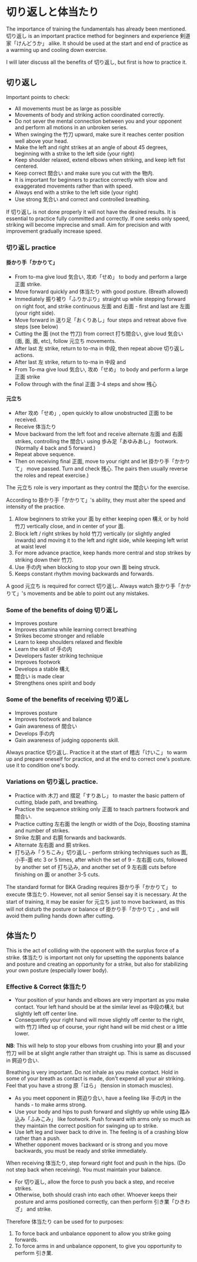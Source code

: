 # 切り返しと体当たり

The importance of training the fundamentals has already been mentioned. 切り返し is an important practice method for beginners and experience 剣道家「けんどうか」 alike. It should be used at the start and end of practice as a warming up and cooling down exercise.

I will later discuss all the benefits of 切り返し, but first is how to practice it.

## 切り返し

Important points to check:

* All movements must be as large as possible
* Movements of body and striking action coordinated correctly.
* Do not sever the mental connection between you and your opponent and perform all motions in an unbroken series.
* When swinging the 竹刀 upward, make sure it reaches center position well above your head.
* Make the left and right strikes at an angle of about 45 degrees, beginning with a strike to the left side \(your right\)
* Keep shoulder relaxed, extend elbows when striking, and keep left fist centered.
* Keep correct 間合い and make sure you cut with the 物内.
* It is important for beginners to practice correctly with slow and exaggerated movements rather than with speed.
* Always end with a strike to the left side \(your right\)
* Use strong 気合い and correct and controlled breathing.

If 切り返し is not done properly it will not have the desired results. It is essential to practice fully committed and correctly. If one seeks only speed, striking will become imprecise and small. Aim for precision and with improvement gradually increase speed.

### 切り返し practice

#### 掛かり手「かかりて」

* From to-ma give loud 気合い, 攻め「せめ」 to body and perform a large 正面 strike.
* Move forward quickly and 体当たり with good posture. \(Breath allowed\)
* Immediately 振り被り「ふりかぶり」straight up while stepping forward on right foot, and strike continuous 左面 and 右面 - first and last are 左面 \(your right side\).
* Move forward in 送り足「おくりあし」four steps and retreat above five steps \(see below\)
* Cutting the 面 \(not the 竹刀\) from correct 打ち間合い, give loud 気合い \(面, 面, 面, etc\), follow 元立ち movements.
* After last 左 strike, return to to-ma in 中段, then repeat above 切り返し actions.
* After last 左 strike, return to to-ma in 中段 and
* From To-ma give loud 気合い, 攻め「せめ」 to body and perform a large 正面 strike
* Follow through with the final 正面 3-4 steps and show 残心

#### 元立ち

* After 攻め「せめ」, open quickly to allow unobstructed 正面 to be received.
* Receive 体当たり
* Move backward from the left foot and receive alternate 左面 and 右面 strikes, controlling the 間合い using 歩み足「あゆみあし」 footwork. \(Normally 4 back and 5 forward.\)
* Repeat above sequence.
* Then on receiving final 正面, move to your right and let 掛かり手「かかりて」 move passed. Turn and check 残心. The pairs then usually reverse the roles and repeat exercise.\)

The 元立ち role is very important as they control the 間合い for the exercise.

According to 掛かり手「かかりて」's ability, they must alter the speed and intensity of the practice.

1. Allow beginners to strike your 面 by either keeping open 構え or by hold 竹刀 vertically close, and in center of your 面.
2. Block left / right strikes by hold 竹刀 vertically \(or slightly angled inwards\) and moving it to the left and right side, while keeping left wrist at waist level
3. For more advance practice, keep hands more central and stop strikes by striking down their 竹刀.
4. Use 手の内 when blocking to stop your own 面 being struck.
5. Keeps constant rhythm moving backwards and forwards.

A good 元立ち is required for correct 切り返し. Always watch 掛かり手「かかりて」's movements and be able to point out any mistakes.

### Some of the benefits of doing 切り返し

* Improves posture
* Improves stamina while learning correct breathing
* Strikes become stronger and reliable
* Learn to keep shoulders relaxed and flexible
* Learn the skill of 手の内
* Developers faster striking technique
* Improves footwork
* Develops a stable 構え
* 間合い is made clear
* Strengthens ones spirit and body

### Some of the benefits of receiving 切り返し

* Improves posture
* Improves footwork and balance
* Gain awareness of 間合い
* Develops 手の内
* Gain awareness of judging opponents skill.

Always practice 切り返し. Practice it at the start of 稽古「けいこ」 to warm up and prepare oneself for practice, and at the end to correct one's posture. use it to condition one's body.

### Variations on 切り返し practice.

* Practice with 木刀 and 摺足「すりあし」 to master the basic pattern of cutting, blade path, and breathing.
* Practice the sequence striking only 正面 to teach partners footwork and 間合い.
* Practice cutting 左右面 the length or width of the Dojo, Boosting stamina and number of strikes.
* Strike 左胴 and 右胴 forwards and backwards.
* Alternate 左右面 and 胴 strikes.
* 打ち込み「うちこみ」切り返し - perform striking techniques such as 面, 小手-面 etc 3 or 5 times, after which the set of 9 - 左右面 cuts, followed by another set of 打ち込み, and another set of 9 左右面 cuts before finishing on 面 or another 3-5 cuts.

The standard format for BKA Grading requires 掛かり手「かかりて」 to execute 体当たり. However, not all senior Sensei say it is necessary. At the start of training, it may be easier for 元立ち just to move backward, as this will not disturb the posture or balance of 掛かり手「かかりて」, and will avoid them pulling hands down after cutting.

## 体当たり

This is the act of colliding with the opponent with the surplus force of a strike. 体当たり is important not only for upsetting the opponents balance and posture and creating an opportunity for a strike, but also for stabilizing your own posture \(especially lower body\).

### Effective & Correct 体当たり

* Your position of your hands and elbows are very important as you make contact. Your left hand should be at the similar level as 中段の構え but slightly left off center line.
* Consequently your right hand will move slightly off center to the right, with 竹刀 lifted up of course, your right hand will be mid chest or a little lower.

**NB**: This will help to stop your elbows from crushing into your 胴 and your 竹刀 will be at slight angle rather than straight up. This is same as discussed in 鍔迫り合い.

Breathing is very important. Do not inhale as you make contact. Hold in some of your breath as contact is made, don't expend all your air striking. Feel that you have a strong 原「はら」 \(tension in stomach muscles\).

* As you meet opponent in 鍔迫り合い, have a feeling like 手の内 in the hands - to make arms strong.
* Use your body and hips to push forward and slightly up while using 踏み込み「ふみこみ」 like footwork. Push forward with arms only so much as they maintain the correct position for swinging up to strike.
* Use left leg and lower back to drive in. The feeling is of a crashing blow rather than a push.
* Whether opponent moves backward or is strong and you move backwards, you must be ready and strike immediately.

When receiving 体当たり, step forward right foot and push in the hips. \(Do not step back when receiving\). You must maintain your balance.

* For 切り返し, allow the force to push you back a step, and receive strikes.
* Otherwise, both should crash into each other. Whoever keeps their posture and arms positioned correctly, can then perform 引き業「ひきわざ」 and strike.

Therefore 体当たり can be used for to purposes:

1. To force back and unbalance opponent to allow you strike going forwards.
2. To force arms in and unbalance opponent, to give you opportunity to perform 引き業.

